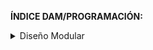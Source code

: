 **ÍNDICE DAM/PROGRAMACIÓN:**

<details><summary>Diseño Modular</summary>
	<ul>
		<li>
	   		<p><a href="https://github.com/sufigueroa87/dam/tree/main/programaci%C3%B3n/dise%C3%B1o_modular/ejercicio_1">🔹ejercicio_1:</a> Creación de un programa de gestión de vuelos con lenguaje Java.</p>
	   	</li>
	</ul>

